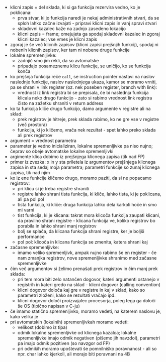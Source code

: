 - klicni zapis = del sklada, ki si ga funkcija rezervira vedno, ko je poklicana:
	- prva stvar, ki jo funkcija naredi je nekaj administrativnih stvari, da se sploh lahko začne izvajati - pripravi klicni zapis in vanj spravi stvari
	- skladovni kazalec kaže na zadnjo zasedeno lokacijo
	- klicni zapis = frame; omejujeta ga spodaj skladovni kazalec in zgoraj klicni kazalec; vse vmes je klicni zapis
- zgoraj je še več klicnih zapisov (klicni zapisi prejšnjih funkcij), spodaj ni nobenih klicnih zapisov, ker tam ni nobene druge funkcije
- lokalne spremenljivke:
	- zadnjič smo jim rekli, da so avtomatske
	- pripadajo posameznemu klicu funkcije, se uničijo, ko se funkcija konča
- ko prejšnja funkcija reče `call`, se instruction pointer nastavi na naslov naslednje funkcije, naslov naslednjega ukaza, kamor se moramo vrniti, pa se shrani v link register (oz. nek poseben register, branch with link):
	- vrednost iz link registra bi se prepisala, če bi naslednja funkcija klicala neko drugo funkcijo - zato si rabimo vrednost link registra čisto na zažetku shraniti v return address
- ko ta funkcija kliče drugo funkcijo, damo argumente v registre ali na sklad:
	- prek registrov je hitreje, prek sklada rabimo, ko ne gre vse v registre (več prostora)
	- funkcija, ki jo kličemo, vrača nek rezultat - spet lahko preko sklada ali prek registrov
- argument = vrednost parametra
- parameter je vedno inicializiran, lokalne spremenljivke pa niso nujno; čeprav so obeje avtomatske lokalne spremenljivki
- argimente klica dobimo iz prejšnjega klicnega zapisa (tik nad FP)
- primer iz zvezka: x in y sta priletela iz argumentov prejšnjega klicnega zapisa in sta sedaj moja parametra; parametri funkcije so zunaj klicnega zapisa, tik nad njim
- ko iz ene funkcije kličemo drugo, moramo paziti, da si ne popacamo registrov:
	- pri klicu si je treba registre shraniti
	- registre lahko shrani tista funkcija, ki kliče, lahko tista, ki je poklicana, ali pa pol pol
	- tista funkcija, ki kliče: druga funkcija lahko dela karkoli hoče in smo mi varni
	- tist funkcija, ki je klicana: takrat mora klicoča funkcija zaupati klicani, da pravilno shrani registre - klicana funkcija ve, koliko registrov bo porabila in lahko shrani manj registrov
	- bolj se splača, da klicana funkcija shrani registre, ker je boljši performance
	- pol pol: klicoča in klicana funkcija se zmenita, katera shrani kaj
- začasne spremenljivke:
	- imamo veliko spremenljivk, ampak nujno rabimo še en register - če nam zmanjka registrov, nove spremenljivke shranimo med začasne spremenljivke
- čim več argumentov si želimo prenašati prek registrov in čim manj prek sklada:
	- pri tem mora biti zelo natančen dogovor, kateri argumenti ostanejo v registrih in kateri gredo na sklad - klicni dogovor (calling convention)
	- klicni dogovor določa kaj gre v registre in kaj v sklad, kako so parametri zloženi, kako se rezultati vračajo ipd.
	- klicni dogovor določi proizvajalec procesorja, poleg tega ga določi še OS (tipično napisan v C-ju)
- če imamo statično spremenljivko, moramo vedeti, na katerem naslovu je, kako velika je
- pri avtomatskih (lokalnih) spremenljivkah moramo vedeti:
	- velikost (dobimo iz tipa)
	- odmik lokalne spremenljivke od klicnega kazalca; lokalne spremenljivke imajo odmik negativen (pišemo jih navzdol), parametri pa imajo odmik pozitiven (so navzgor od FP)
	- pri odmikih moramo upoštevati še pomnilniško poravnanost - ali so npr. char lahko kjerkoli, ali morajo biti poravnani na 4B